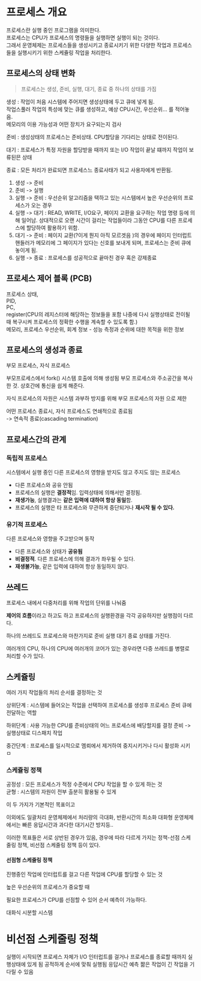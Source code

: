 # 프로세스 개요

프로세스란 실행 중인 프로그램을 의미한다.     
프로세스는 CPU가 프로세스의 명령들을 실행하면 실행이 되는 것이다.    
그래서 운영체제는 프로세스들을 생성시키고 종료시키기 위한 다양한 작업과 프로세스들을 실행시키기 위한 스케쥴링 작업을 처리한다. 

## 프로세스의 상태 변화

> 프로세스는 생성, 준비, 실행, 대기, 종료 중 하나의 상태를 가짐

생성 : 작업이 처음 시스템에 주어지면 생성상태에 두고 큐에 넣게 됨.    
작업스풀러 작업의 특성에 맞는 큐를 생성하고, 예상 CPU시간, 우선순위... 를 적어놓음.    
메모리의 이용 가능성과 어떤 장치가 요구되는지 검사

준비 : 생성상태의 프로세스는 준비상태. CPU할당을 기다리는 상태로 전이된다.

대기 : 프로세스가 특정 자원을 할당받을 때까지 또는 I/O 작업이 끝날 떄까지 작업이 보류된믄 상태    

종료 : 모든 처리가 완료되면 프로세스느 종료사태가 되고 사용자에게 반환됨. 

1) 생성 -> 준비
2) 준비 -> 실행
3) 실행 -> 준비 : 우선순위 알고리즘을 택하고 있는 시스템에서 높은 우선순위의 프로세스가 오는 경우
4) 실행 -> 대기 : READ, WRITE, I/O요구, 페이지 교환을 요구하는 작업 명령 등에 의해 일어남. 상대적으로 오랜 시간이 걸리는 작업들이라 그동안 CPU를 다른 프로세스에 할당하여 활용하기 위함.
5) 대기 -> 준비 : 페이지 교환(?이게 뭔지 아직 모르겟음 )의 경우에 페이지 인터럽트 핸들러가 메모리에 그 페이지가 있다는 신호를 보내게 되며, 프로세스는 준비 큐에 놓이게 됨. 
6) 실행 -> 종료 : 프로세스를 성공적으로 끝마친 경우 혹은 강제종료

## 프로세스 제어 블록 (PCB)

프로세스 상태,    
PID,   
PC,    
register(CPU의 레지스터에 해당하는 정보들을 포함 나중에 다시 실행상태로 전이될 때 복구시켜 프로세스의 정확한 수행을 계속할 수 있도록 함.)    
메모리, 프로세스 우선순위, 회계 정보 - 성능 측정과 순위에 대한 목적을 위한 정보 

## 프로세스의 생성과 종료

부모 프로세스, 자식 프로세스

부모프로세스에서 fork() 시스템 호출에 의해 생성됨
부모 프로세스와 주소공간을 복사한 것. 상호간에 통신을 쉽게 해준다. 

자식 프로세스의 자원은 시스템 과부하 방지를 위해 부모 프로세스의 자원 으로 제한

어떤 프로세스 종료시, 자식 프로세스도 연쇄적으로 종료됨    
-> 연속적 종료(cascading termination)

## 프로세스간의 관계

### 독립적 프로세스 

시스템에서 실행 중인 다른 프로세스의 영향을 받지도 않고 주지도 않는 프로세스 
- 다른 프로세스와 공유 안됨
- 프로세스의 실행은 **결정적**임. 입력상태에 의해서만 결정됨.
- **재생가능**, 실행결과는 **같은 입력에 대하여 항상 동일**함. 
- 프로세스의 실행은 타 프로세스와 무관하게 중단되거나 **재시작 될 수 있다.** 


### 유기적 프로세스

다른 프로세스와 영향을 주고받으며 동작
- 다른 프로세스와 상태가 **공유됨**
- **비결정적**. 다른 프로세스에 의해 결과가 좌우될 수 있다. 
- **재생불가능**, 같은 입력에 대하여 항상 동일하지 않다. 

## 쓰레드 

프로세스 내에서 다중처리를 위해 작업의 단위를 나눠줌 

**제어의 흐름**이라고 하고도 하고 프로세스의 실행환경을 각각 공유하지만 실행점이 다르다. 

하나의 쓰레드도 프로세스와 마찬가지로 준비 실행 대기 종료 상태를 가진다. 

여러개의 CPU, 하나의 CPU에 여러개의 코어가 있는 경우라면 다중 쓰레드를 병렬로 처리할 수가 있다. 

## 스케쥴링

여러 가지 작업들의 처리 순서를 결정하는 것

상위단계 : 시스템에 들어오는 작업을 선택하여 프로세스를 생성후 프로세스 준비 큐에 전달하는 역할

하위단계 : 사용 가능한 CPU를 준비상태의 어느 프로세스에 배당할지를 결정 준비 -> 실행상태로 디스패치 작업 

중간단계 : 프로세스를 일시적으로 멤뢰에서 제거하여 중지시키거나 다시 활성화 시키 ㅁ

### 스케쥴링 정책

공정성 : 모든 프로세스가 적정 수준에서 CPU 작업을 할 수 있게 하는 것    
균형 : 시스템의 자원이 전부 출분히 활용될 수 있게 

이 두 가지가 기본적인 목표이고 

이외에도 일괄처리 운영체제에서 처리량의 극대화, 반환시간의 최소화
대화형 운영체제에서는 빠른 응답시간과 과다한 대기시간 방지등..

이러한 목표들은 서로 상반된 경우가 있음, 
경우에 따라 다르게 가지는 정책-선점 스케줄링 정책, 비선점 스케줄링 정책 등이 있다.

#### 선점형 스케줄링 정책 

진행중인 작업에 인터럽트를 걸고 다른 작업에 CPU를 할당할 수 있는 것 

높은 우선순위의 프로세스가 중요할 때

필요한 프로세스가 CPU를 선점할 수 있어 순서 예측이 가능하다. 

대화식 시분할 시스템

# 비선점 스케줄링 정책

실행이 시작되면 프로세스 자체가 I/O 인터럽트를 걸거나 프로세스를 종료할 때까지 실행상태에 있게 됨 
공적하게 순서에 맞춰 실행됨
응답시간 예측 
짦은 작업이 긴 작업을 기다릴 수 있음
